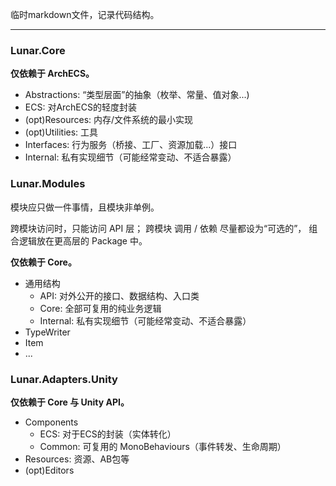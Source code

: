 临时markdown文件，记录代码结构。

---

### Lunar.Core
**仅依赖于 ArchECS。**

- Abstractions: “类型层面”的抽象（枚举、常量、值对象...)
- ECS: 对ArchECS的轻度封装
- (opt)Resources: 内存/文件系统的最小实现
- (opt)Utilities: 工具
- Interfaces: 行为服务（桥接、工厂、资源加载...）接口
- Internal: 私有实现细节（可能经常变动、不适合暴露）

### Lunar.Modules
模块应只做一件事情，且模块非单例。

跨模块访问时，只能访问 API 层； 跨模块 调用 / 依赖 尽量都设为“可选的”， 组合逻辑放在更高层的 Package 中。

**仅依赖于 Core。**

- 通用结构
  - API: 对外公开的接口、数据结构、入口类
  - Core: 全部可复用的纯业务逻辑
  - Internal: 私有实现细节（可能经常变动、不适合暴露）
- TypeWriter
- Item
- ...
### Lunar.Adapters.Unity
**仅依赖于 Core 与 Unity API。**

- Components
  - ECS: 对于ECS的封装（实体转化）
  - Common:  可复用的 MonoBehaviours（事件转发、生命周期）
- Resources: 资源、AB包等
- (opt)Editors